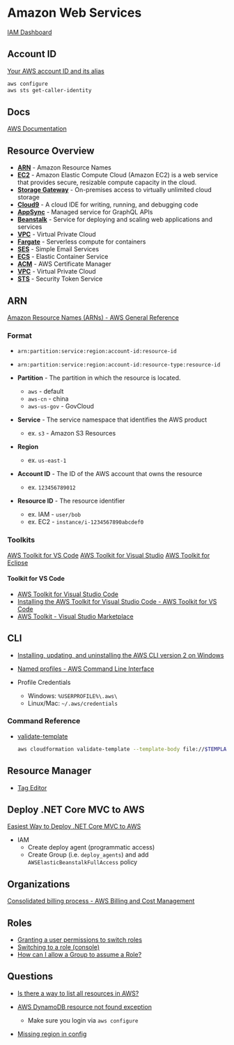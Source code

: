 # Amazon Web Services

[IAM Dashboard](https://console.aws.amazon.com/iam/home?region=us-east-1)


## Account ID

[Your AWS account ID and its alias](https://docs.aws.amazon.com/IAM/latest/UserGuide/console_account-alias.html)

```bash
aws configure
aws sts get-caller-identity
```

## Docs

[AWS Documentation](https://docs.aws.amazon.com/index.html)



## Resource Overview

* [**ARN**](https://docs.aws.amazon.com/general/latest/gr/aws-arns-and-namespaces.html) - Amazon Resource Names
* [**EC2**](https://aws.amazon.com/ec2/) - Amazon Elastic Compute Cloud (Amazon EC2) is a web service that provides secure, resizable compute capacity in the cloud.
* [**Storage Gateway**](https://aws.amazon.com/storagegateway) - On-premises access to virtually unlimited cloud storage
* [**Cloud9**](https://console.aws.amazon.com/cloud9/home/product) - A cloud IDE for writing, running, and debugging code
* [**AppSync**](https://aws.amazon.com/appsync/) - Managed service for GraphQL APIs
* [**Beanstalk**](https://aws.amazon.com/elasticbeanstalk/) - Service for deploying and scaling web applications and services
* [**VPC**](https://aws.amazon.com/vpc/) - Virtual Private Cloud
* [**Fargate**](https://aws.amazon.com/fargate/) - Serverless compute for containers
* [**SES**](https://aws.amazon.com/ses/) - Simple Email Services
* [**ECS**](https://aws.amazon.com/ecs/) - Elastic Container Service
* [**ACM**](https://aws.amazon.com/certificate-manager/) - AWS Certificate Manager
* [**VPC**](https://aws.amazon.com/vpc/) - Virtual Private Cloud
* [**STS**](https://wa.aws.amazon.com/wat.concept.sts.en.html) - Security Token Service

## ARN

[Amazon Resource Names (ARNs) - AWS General Reference](https://docs.aws.amazon.com/general/latest/gr/aws-arns-and-namespaces.html)

### Format

* `arn:partition:service:region:account-id:resource-id`
* `arn:partition:service:region:account-id:resource-type:resource-id`

* **Partition** - The partition in which the resource is located.
  * `aws` - default
  * `aws-cn` - china
  * `aws-us-gov` - GovCloud
* **Service** - The service namespace that identifies the AWS product
  * ex. `s3` - Amazon S3 Resources
* **Region**
  * ex. `us-east-1`
* **Account ID** - The ID of the AWS account that owns the resource
  * ex. `123456789012`
* **Resource ID** - The resource identifier
  * ex. IAM - `user/bob`
  * ex. EC2 - `instance/i-1234567890abcdef0`

### Toolkits

[AWS Toolkit for VS Code](https://docs.aws.amazon.com/toolkit-for-vscode/latest/userguide/welcome.html)
[AWS Toolkit for Visual Studio](https://docs.aws.amazon.com/toolkit-for-visual-studio/latest/user-guide/welcome.html)
[AWS Toolkit for Eclipse](https://docs.aws.amazon.com/toolkit-for-eclipse/v1/user-guide/welcome.html)


#### Toolkit for VS Code

* [AWS Toolkit for Visual Studio Code](https://aws.amazon.com/visualstudiocode/)
* [Installing the AWS Toolkit for Visual Studio Code - AWS Toolkit for VS Code](https://docs.aws.amazon.com/toolkit-for-vscode/latest/userguide/setup-toolkit.html)
* [AWS Toolkit - Visual Studio Marketplace](https://marketplace.visualstudio.com/items?itemName=AmazonWebServices.aws-toolkit-vscode)


## CLI

* [Installing, updating, and uninstalling the AWS CLI version 2 on Windows](https://docs.aws.amazon.com/cli/latest/userguide/install-cliv2-windows.html)
* [Named profiles - AWS Command Line Interface](https://docs.aws.amazon.com/cli/latest/userguide/cli-configure-profiles.html)

* Profile Credentials
  * Windows: `%USERPROFILE%\.aws\`
  * Linux/Mac: `~/.aws/credentials`

### Command Reference

* [validate-template](https://docs.aws.amazon.com/cli/latest/reference/cloudformation/validate-template.html)

  ```bash
  aws cloudformation validate-template --template-body file://$TEMPLATE_PATH
  ```

## Resource Manager

* [Tag Editor](https://us-east-2.console.aws.amazon.com/resource-groups/tag-editor/find-resources?region=us-east-2)

## Deploy .NET Core MVC to AWS

[Easiest Way to Deploy .NET Core MVC to AWS](https://www.youtube.com/watch?v=JlJ7PmNIOac)

* IAM
  * Create deploy agent (programmatic access)
  * Create Group (i.e. `deploy_agents`) and add `AWSElasticBeanstalkFullAccess` policy


## Organizations

[Consolidated billing process - AWS Billing and Cost Management](https://docs.aws.amazon.com/awsaccountbilling/latest/aboutv2/useconsolidatedbilling-procedure.html)

## Roles

* [Granting a user permissions to switch roles](https://docs.aws.amazon.com/IAM/latest/UserGuide/id_roles_use_permissions-to-switch.html?icmpid=docs_iam_console)
* [Switching to a role (console)](https://docs.aws.amazon.com/IAM/latest/UserGuide/id_roles_use_switch-role-console.html)
* [How can I allow a Group to assume a Role?](https://stackoverflow.com/questions/34922920/how-can-i-allow-a-group-to-assume-a-role)

## Questions

* [Is there a way to list all resources in AWS?](https://stackoverflow.com/q/44391817/1366033)

* [AWS DynamoDB resource not found exception](https://stackoverflow.com/a/64577548/1366033)
  * Make sure you login via `aws configure`

* [Missing region in config](https://stackoverflow.com/a/39563972/1366033)
